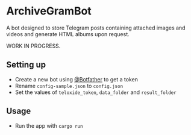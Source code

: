 ArchiveGramBot
===========================

A bot designed to store Telegram posts containing attached images and videos and generate HTML albums upon request.

WORK IN PROGRESS. 

Setting up
-------

* Create a new bot using [@Botfather](https://t.me/botfather) to get a token
* Rename `config-sample.json` to `config.json`
* Set the values of `teloxide_token`, `data_folder` and `result_folder`

Usage
-------

* Run the app with `cargo run`
